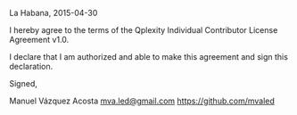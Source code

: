 La Habana, 2015-04-30

I hereby agree to the terms of the Qplexity Individual Contributor License
Agreement v1.0.

I declare that I am authorized and able to make this agreement and sign this
declaration.

Signed,

Manuel Vázquez Acosta mva.led@gmail.com https://github.com/mvaled
